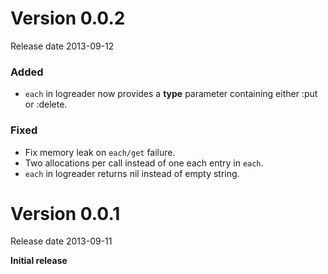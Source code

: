 # Version 0.0.2

Release date 2013-09-12

### Added

* ```each``` in logreader now provides a __type__ parameter containing either :put or :delete.

### Fixed

* Fix memory leak on ```each/get``` failure.
* Two allocations per call instead of one each entry in ```each```.
* ```each``` in logreader returns nil instead of empty string.


# Version 0.0.1

Release date 2013-09-11

__Initial release__